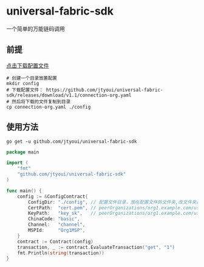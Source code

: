 # universal-fabric-sdk

一个简单的万能链码调用

## 前提
[点击下载配置文件](https://github.com/jtyoui/universal-fabric-sdk/releases/download/v1.1/connection-org.yaml)
```shell
# 创建一个目录放置配置
mkdir config
# 下载配置文件： https://github.com/jtyoui/universal-fabric-sdk/releases/download/v1.1/connection-org.yaml
# 然后将下载的文件复制到目录
cp connection-org.yaml ./config
```

## 使用方法

    go get -u github.com/jtyoui/universal-fabric-sdk

```go
package main

import (
	"fmt"
	"github.com/jtyoui/universal-fabric-sdk"
)

func main() {
	config := &ConfigContract{
		ConfigDir: "./config", // 配置文件目录，放在配置文件的文件夹,改文件夹目录必须包含：connection-org.yaml
		CertPath:  "cert.pem", // peerOrganizations/org1.example.com/users/User1@org1.example.com/msp/signcerts/xxcert.pem
		KeyPath:   "key_sk",   // peerOrganizations/org1.example.com/users/User1@org1.example.com/msp/keystore/xx_sk
		ChinaCode: "basic",
		Channel:   "channel",
		MSPId:     "Org1MSP",
	}
	contract := Contract(config)
	transaction, _ := contract.EvaluateTransaction("get", "1")
	fmt.Println(string(transaction))
}
```